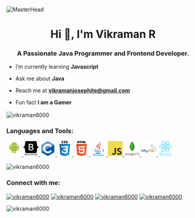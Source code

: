 ![MasterHead](https://user-images.githubusercontent.com/10498744/210012254-234538ff-d198-48aa-8964-37e6fd45d227.gif)

<h1 align="center">Hi 👋, I'm Vikraman R</h1>
<h3 align="center">A Passionate Java Programmer and Frontend Developer.</h3>

<!-- <img src="/git_img.jpg" alt="Eat,Sleep,Code,Repeat"> -->

-  I’m currently learning **Javascript**

-  Ask me about **Java**

-  Reach me at  **vikramanjosephite@gmail.com**

-  Fun fact **I am a Gamer**

<p><img align="center" src="https://github-readme-stats.vercel.app/api/top-langs?username=vikraman6000&show_icons=true&locale=en&layout=compact" alt="vikraman6000" /></p>

<h3 align="left">Languages and Tools:</h3>
<p align="left"> <a href="https://developer.android.com" target="_blank" rel="noreferrer"> <img src="https://raw.githubusercontent.com/devicons/devicon/master/icons/android/android-original-wordmark.svg" alt="android" width="40" height="40"/> </a> <a href="https://getbootstrap.com" target="_blank" rel="noreferrer"> <img src="https://raw.githubusercontent.com/devicons/devicon/master/icons/bootstrap/bootstrap-plain-wordmark.svg" alt="bootstrap" width="40" height="40"/> </a> <a href="https://www.cprogramming.com/" target="_blank" rel="noreferrer"> <img src="https://raw.githubusercontent.com/devicons/devicon/master/icons/c/c-original.svg" alt="c" width="40" height="40"/> </a> <a href="https://www.w3schools.com/css/" target="_blank" rel="noreferrer"> <img src="https://raw.githubusercontent.com/devicons/devicon/master/icons/css3/css3-original-wordmark.svg" alt="css3" width="40" height="40"/> </a> <a href="https://www.w3.org/html/" target="_blank" rel="noreferrer"> <img src="https://raw.githubusercontent.com/devicons/devicon/master/icons/html5/html5-original-wordmark.svg" alt="html5" width="40" height="40"/> </a> <a href="https://www.java.com" target="_blank" rel="noreferrer"> <img src="https://raw.githubusercontent.com/devicons/devicon/master/icons/java/java-original.svg" alt="java" width="40" height="40"/> </a> <a href="https://developer.mozilla.org/en-US/docs/Web/JavaScript" target="_blank" rel="noreferrer"> <img src="https://raw.githubusercontent.com/devicons/devicon/master/icons/javascript/javascript-original.svg" alt="javascript" width="40" height="40"/> </a> <a href="https://www.mongodb.com/" target="_blank" rel="noreferrer"> <img src="https://raw.githubusercontent.com/devicons/devicon/master/icons/mongodb/mongodb-original-wordmark.svg" alt="mongodb" width="40" height="40"/> </a> <a href="https://www.mysql.com/" target="_blank" rel="noreferrer"> <img src="https://raw.githubusercontent.com/devicons/devicon/master/icons/mysql/mysql-original-wordmark.svg" alt="mysql" width="40" height="40"/> </a> <a href="https://reactjs.org/" target="_blank" rel="noreferrer"> <img src="https://raw.githubusercontent.com/devicons/devicon/master/icons/react/react-original-wordmark.svg" alt="react" width="40" height="40"/> </a> </p>


<p><img align="center" src="https://github-readme-streak-stats.herokuapp.com/?user=vikraman6000&" alt="vikraman6000" /></p>
<h3 align="left">Connect with me:</h3>
<p align="left">
<a href="https://linkedin.com/in/vikraman6000" target="blank"><img align="center" src="https://raw.githubusercontent.com/rahuldkjain/github-profile-readme-generator/master/src/images/icons/Social/linked-in-alt.svg" alt="vikraman6000" height="30" width="40" /></a>
<a href="https://www.codechef.com/users/vikraman6000" target="blank"><img align="center" src="https://cdn.jsdelivr.net/npm/simple-icons@3.1.0/icons/codechef.svg" alt="vikraman6000" height="30" width="40" /></a>
<a href="https://www.hackerrank.com/vikraman6000" target="blank"><img align="center" src="https://raw.githubusercontent.com/rahuldkjain/github-profile-readme-generator/master/src/images/icons/Social/hackerrank.svg" alt="vikraman6000" height="30" width="40" /></a>
<a href="https://www.leetcode.com/vikraman6000" target="blank"><img align="center" src="https://raw.githubusercontent.com/rahuldkjain/github-profile-readme-generator/master/src/images/icons/Social/leet-code.svg" alt="vikraman6000" height="30" width="40" /></a>
</p>

<p>&nbsp;<img align="left" src="https://github-readme-stats.vercel.app/api?username=vikraman6000&show_icons=true&locale=en" alt="vikraman6000" /></p>

<!-- [![vikraman6000's github activity graph](https://github-readme-activity-graph.cyclic.app/graph?username=vikraman6000&color=777&line=4FA4F4&hide_title=true&hide_border=true&theme=github-compact&point=bedifc)](https://github.com/vikraman6000) -->
